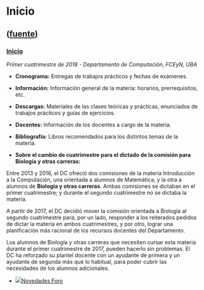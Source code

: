 # Inicio
([fuente](https://campus.exactas.uba.ar/course/view.php?id=1010))
---
### [Inicio](https://campus.exactas.uba.ar/course/view.php?id=1010&section=0)

 _Primer cuatrimestre de 2018 - Departamento de Computación, FCEyN, UBA_

  - **Cronograma:** Entregas de trabajos prácticos y fechas de exámenes.
  - **Información:** Información general de la materia: horarios, prerrequisitos, etc.
  - **Descargas:** Materiales de las clases teóricas y prácticas, enunciados de trabajos prácticos y guías de ejercicios.
  - **Docentes:** Información de los docentes a cargo de la materia.
  - **Bibliografía:** Libros recomendados para los distintos temas de la materia.

  - **Sobre el cambio de cuatrimestre para el dictado de la comisión para Biología y otras carreras:**

Entre 2013 y 2016, el DC ofreció dos comisiones de la materia Introducción a
la Computación, una orientada a alumnos de Matemática, y la otra a alumnos de
**Biología y otras carreras**. Ambas comisiones se dictaban en el primer
cuatrimestre; y durante el segundo cuatrimestre no se dictaba la materia.

A partir de 2017, el DC decidió mover la comisión orientada a Biología al
segundo cuatrimestre para, por un lado, responder a los reiterados pedidos de
dictar la materia en ambos cuatrimestres, y por otro, lograr una planificación
más racional de los recursos docentes del Departamento.

Los alumnos de Biología y otras carreras que necesiten cursar esta materia
durante el primer cuatrimestre de 2017, pueden hacerlo sin problemas. El DC ha
reforzado su plantel docente con un ayudante de primera y un ayudante de
segunda más que lo habitual, para poder cubrir las necesidades de los alumnos
adicionales.

  - [![ ](https://campus.exactas.uba.ar/theme/image.php/aardvark/forum/1524598950/icon)Novedades Foro](https://campus.exactas.uba.ar/mod/forum/view.php?id=52157)

